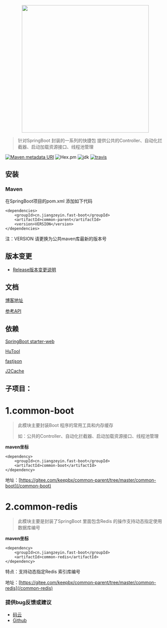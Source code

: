 <p align="center">
	<img src="https://images.gitee.com/uploads/images/2018/0814/182554_be855ac3_804942.png" width="400">
</p>

> 针对SpringBoot 封装的一系列的快捷包 提供公共的Controller、自动化拦截器、启动加载资源接口、线程池管理

[![Maven metadata URI](https://img.shields.io/maven-metadata/v/http/central.maven.org/maven2/cn/jiangzeyin/fast-boot/common-parent/maven-metadata.xml.svg)](https://mvnrepository.com/artifact/cn.jiangzeyin.fast-boot/common-parent)
![Hex.pm](https://img.shields.io/hexpm/l/plug.svg)
![jdk](https://img.shields.io/badge/JDK-1.8+-green.svg)
[![travis](https://travis-ci.org/jiangzeyin/Fast-boot.svg?branch=master)](https://travis-ci.org/jiangzeyin/Fast-boot)

## 安装

### Maven
在SpringBoot项目的pom.xml 添加如下代码

    <dependencies>
        <groupId>cn.jiangzeyin.fast-boot</groupId>
        <artifactId>common-parent</artifactId>
        <version>VERSION</version>
    </dependencies>

注：VERSION 请更换为公共maven库最新的版本号

## 版本变更

- [Release版本变更说明](/CHANGELOG.md)

## 文档

[博客地址](http://blog.csdn.net/jiangzeyin_/article/details/78709043)

[参考API](https://gitee.com/keepbx/common-parent/javadoc)

## 依赖
[SpringBoot starter-web](https://docs.spring.io/spring-boot/docs/current-SNAPSHOT/reference/htmlsingle/#spring-boot-starter-web)

[HuTool](https://gitee.com/loolly/hutool/)

[fastjson](https://github.com/alibaba/fastjson)

[J2Cache](https://gitee.com/ld/J2Cache)

## 子项目：

# 1.common-boot

> 此模块主要封装Boot 程序的常用工具和内存缓存
>
>如：公共的Controller、自动化拦截器、启动加载资源接口、线程池管理

**maven坐标**

    <dependency>
        <groupId>cn.jiangzeyin.fast-boot</groupId>
        <artifactId>common-boot</artifactId>
    </dependency>


地址：[https://gitee.com/keepbx/common-parent/tree/master/common-boot](/common-boot)

# 2.common-redis

> 此模块主要是封装了SpringBoot 里面包含Redis 的操作支持动态指定使用数据库编号


**maven坐标**

    <dependency>
        <groupId>cn.jiangzeyin.fast-boot</groupId>
        <artifactId>common-redis</artifactId>
    </dependency>

特点：支持动态指定Redis 索引库编号

地址：[https://gitee.com/keepbx/common-parent/tree/master/common-redis](/common-redis)


### 提供bug反馈或建议

- [码云](https://gitee.com/keepbx/common-parent/issues)
- [Github](https://github.com/jiangzeyin/Fast-boot/issues)

